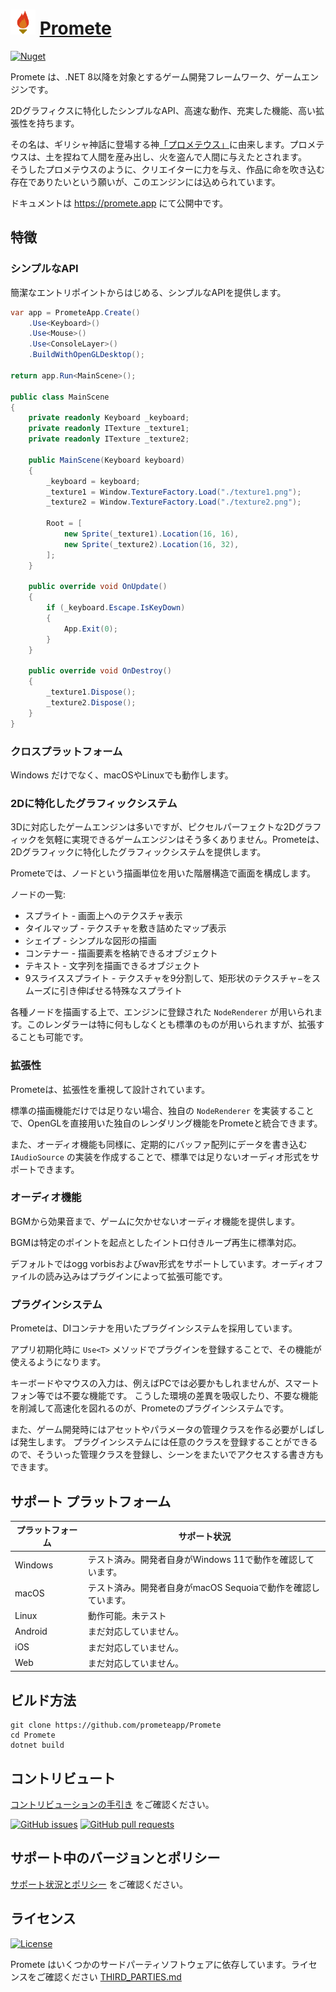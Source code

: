 # <img height="40" src="https://raw.githubusercontent.com/prometeapp/Promete/master/assets/logo.png" /> [Promete](https://promete.app)

[![Nuget](https://img.shields.io/nuget/vpre/Promete.svg?style=for-the-badge)](https://www.nuget.org/packages/Promete/)

Promete は、.NET 8以降を対象とするゲーム開発フレームワーク、ゲームエンジンです。

2Dグラフィクスに特化したシンプルなAPI、高速な動作、充実した機能、高い拡張性を持ちます。

その名は、ギリシャ神話に登場する神[「プロメテウス」](https://ja.wikipedia.org/wiki/%E3%83%97%E3%83%AD%E3%83%A1%E3%83%BC%E3%83%86%E3%82%A6%E3%82%B9)に由来します。プロメテウスは、土を捏ねて人間を産み出し、火を盗んで人間に与えたとされます。<br/>
そうしたプロメテウスのように、クリエイターに力を与え、作品に命を吹き込む存在でありたいという願いが、このエンジンには込められています。

ドキュメントは https://promete.app にて公開中です。


## 特徴
### シンプルなAPI
簡潔なエントリポイントからはじめる、シンプルなAPIを提供します。

```csharp
var app = PrometeApp.Create()
	.Use<Keyboard>()
	.Use<Mouse>()
	.Use<ConsoleLayer>()
	.BuildWithOpenGLDesktop();

return app.Run<MainScene>();

public class MainScene
{
	private readonly Keyboard _keyboard;
	private readonly ITexture _texture1;
	private readonly ITexture _texture2;

	public MainScene(Keyboard keyboard)
	{
		_keyboard = keyboard;
		_texture1 = Window.TextureFactory.Load("./texture1.png");
    	_texture2 = Window.TextureFactory.Load("./texture2.png");

		Root = [
			new Sprite(_texture1).Location(16, 16),
			new Sprite(_texture2).Location(16, 32),
        ];
	}

	public override void OnUpdate()
	{
		if (_keyboard.Escape.IsKeyDown)
		{
			App.Exit(0);
		}
	}

    public override void OnDestroy()
    {
        _texture1.Dispose();
        _texture2.Dispose();
    }
}
```

### クロスプラットフォーム
Windows だけでなく、macOSやLinuxでも動作します。

### 2Dに特化したグラフィックシステム
3Dに対応したゲームエンジンは多いですが、ピクセルパーフェクトな2Dグラフィックを気軽に実現できるゲームエンジンはそう多くありません。Prometeは、2Dグラフィックに特化したグラフィックシステムを提供します。

Prometeでは、ノードという描画単位を用いた階層構造で画面を構成します。

ノードの一覧:

- スプライト - 画面上へのテクスチャ表示
- タイルマップ - テクスチャを敷き詰めたマップ表示
- シェイプ - シンプルな図形の描画
- コンテナー - 描画要素を格納できるオブジェクト
- テキスト - 文字列を描画できるオブジェクト
- 9スライススプライト - テクスチャを9分割して、矩形状のテクスチャ−をスムーズに引き伸ばせる特殊なスプライト

各種ノードを描画する上で、エンジンに登録された `NodeRenderer` が用いられます。このレンダラーは特に何もしなくとも標準のものが用いられますが、拡張することも可能です。

### 拡張性
Prometeは、拡張性を重視して設計されています。

標準の描画機能だけでは足りない場合、独自の `NodeRenderer` を実装することで、OpenGLを直接用いた独自のレンダリング機能をPrometeと統合できます。

また、オーディオ機能も同様に、定期的にバッファ配列にデータを書き込む `IAudioSource` の実装を作成することで、標準では足りないオーディオ形式をサポートできます。

### オーディオ機能
BGMから効果音まで、ゲームに欠かせないオーディオ機能を提供します。

BGMは特定のポイントを起点としたイントロ付きループ再生に標準対応。

デフォルトではogg vorbisおよびwav形式をサポートしています。オーディオファイルの読み込みはプラグインによって拡張可能です。

### プラグインシステム
Prometeは、DIコンテナを用いたプラグインシステムを採用しています。

アプリ初期化時に `Use<T>` メソッドでプラグインを登録することで、その機能が使えるようになります。

キーボードやマウスの入力は、例えばPCでは必要かもしれませんが、スマートフォン等では不要な機能です。
こうした環境の差異を吸収したり、不要な機能を削減して高速化を図れるのが、Prometeのプラグインシステムです。

また、ゲーム開発時にはアセットやパラメータの管理クラスを作る必要がしばしば発生します。
プラグインシステムには任意のクラスを登録することができるので、そういった管理クラスを登録し、シーンをまたいでアクセスする書き方もできます。

## サポート プラットフォーム
| プラットフォーム | サポート状況								|
|----------|---------------------------------------|
| Windows  | テスト済み。開発者自身がWindows 11で動作を確認しています。	|
| macOS	| テスト済み。開発者自身がmacOS Sequoiaで動作を確認しています。 |
| Linux	| 動作可能。未テスト							 |
| Android  | まだ対応していません。						   |
| iOS	  | まだ対応していません。						   |
| Web	  | まだ対応していません。						   |

## ビルド方法
```shell
git clone https://github.com/prometeapp/Promete
cd Promete
dotnet build
```

## コントリビュート
[コントリビューションの手引き](CONTRIBUTING.md) をご確認ください。

[![GitHub issues](https://img.shields.io/github/issues/ebiselutica/promete.svg?style=for-the-badge)][issues]
[![GitHub pull requests](https://img.shields.io/github/issues-pr/ebiselutica/promete.svg?style=for-the-badge)][pulls]

## サポート中のバージョンとポリシー
[サポート状況とポリシー](SUPPORT.md) をご確認ください。

## ライセンス
[![License](https://img.shields.io/github/license/ebiselutica/promete.svg?style=for-the-badge)](LICENSE)

Promete はいくつかのサードパーティソフトウェアに依存しています。ライセンスをご確認ください [THIRD_PARTIES.md](THIRD_PARTIES.md)

[ci]: https://ci.appveyor.com/project/EbiseLutica/Promete
[issues]: //github.com/EbiseLutica/Promete/issues
[pulls]: //github.com/EbiseLutica/Promete/pulls
[releases]: //github.com/EbiseLutica/Promete/releases
